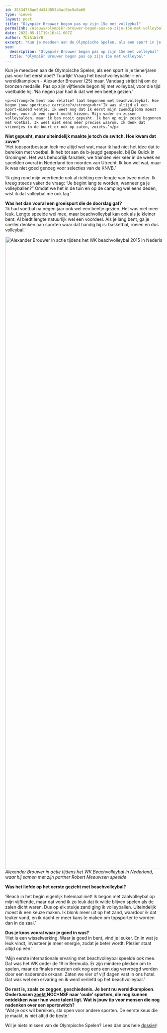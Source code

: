 ```yaml
---
id: 35534738ae5d434d853a3ac5bc9a0a60
type: nieuws
layout: post
title: "Olympiër Brouwer begon pas op zijn 15e met volleybal"
permalink: /nieuws/olympiër-brouwer-begon-pas-op-zijn-15e-met-volleybal/
date: 2022-05-11T19:16:41.067Z
author: 7biA1WiYB
excerpt: "Kun je meedoen aan de Olympische Spelen, als een sport in je tienerjaren pas voor het eerst doet? Tuurlijk! Vraag het beachvolleyballer – en wereldkampioen - Alexander Brouwer (25) maar. Vandaag strijdt hij om de bronzen medaille. Pas op zijn vijftiende begon hij met volleybal, voor die tijd voetbalde hij. ‘Na negen jaar had ik dat wel een beetje gezien.’  "
seo:
  description: "Olympiër Brouwer begon pas op zijn 15e met volleybal"
  title: "Olympiër Brouwer begon pas op zijn 15e met volleybal"
---
```

Kun je meedoen aan de Olympische Spelen, als een sport in je tienerjaren pas voor het eerst doet? Tuurlijk! Vraag het beachvolleyballer – en wereldkampioen - Alexander Brouwer (25) maar. Vandaag strijdt hij om de bronzen medaille. Pas op zijn vijftiende begon hij met volleybal, voor die tijd voetbalde hij. ‘Na negen jaar had ik dat wel een beetje gezien.’  

    <p><strong>Je bent pas relatief laat begonnen met beachvolleybal. Hoe begon jouw sportieve carrière?</strong><br>‘Ik was altijd al een sport-minded ventje. Ik weet nog dat ik eerst mijn zwemdiploma moest halen, voor ik een sport mocht kiezen. Mijn vader en zussen volleybalden, maar ik ben nooit gepusht. Ik ben op mijn zesde begonnen met voetbal. Ik weet niet eens meer precies waarom. Ik denk dat vriendjes in de buurt er ook op zaten, zoiets.’</p>
<p><strong>Niet gepusht, maar uiteindelijk maakte je toch de switch. Hoe kwam dat zover?</strong><br>‘Het topsportbestaan leek me altijd wel wat, maar ik had niet het idee dat te bereiken met voetbal. Ik heb tot aan de b-jeugd gespeeld, bij Be Quick in Groningen. Het was behoorlijk fanatiek, we trainden vier keer in de week en speelden overal in Nederland ten noorden van Utrecht. Ik kon wel wat, maar ik was niet goed genoeg voor selecties van de KNVB.’</p>
<p>‘Ik ging rond mijn veertiende ook al richting een lengte van twee meter. Ik kreeg steeds vaker de vraag: “Je begint lang te worden, wanneer ga je volleyballen?” Omdat we het in de tuin en op de camping wel eens deden, wist ik dat volleybal me ook lag.’</p>
<p><strong>Was het dan vooral een groeispurt die de doorslag gaf?</strong><br>‘Ik had voetbal na negen jaar ook wel een beetje gezien. Het was niet meer leuk. Lengte speelde wel mee, maar beachvolleybal kan ook als je kleiner bent. Al biedt lengte natuurlijk wel een voordeel. Als je lang bent, ga je sneller denken aan sporten waar dat handig bij is: basketbal, roeien en dus volleybal.’</p>
<p><div class="media media-element-container media-default"><div id="file-12295" class="file file-image file-image-jpeg">

        
  
  <div class="content">
    <img alt="Alexander Brouwer in actie tijdens het WK beachvolleybal 2015 in Nederland." title="Foto: ANP" height="2025" width="4000" class="media-element file-default" src="https://7dagen.netlify.app/sites/default/files/7D%20Alexander%20Brouwer2.jpg">  </div>

  
</div>
</div><em>Alexander Brouwer in actie tijdens het WK Beachvolleybal in Nederland, waar hij samen met zijn partner Robert Meeuwsen speelde </em>
<p><strong>Was het liefde op het eerste gezicht met beachvolleybal?</strong></p>
<p>‘Beach in het begin eigenlijk helemaal niet! Ik begon met zaalvolleybal op mijn vijftiende, maar dat vond ik zo leuk dat ik wilde blijven spelen als de zalen dicht waren. Dus op elk stukje zand ging ik volleyballen. Uiteindelijk moest ik een keuze maken. Ik blonk meer uit op het zand, waardoor ik dat leuker vond, en ik dacht er meer kans te maken om topsporter te worden dan in de zaal.’</p>
<p><strong>Dus je koos vooral waar je goed in was?</strong><br>‘Het is een wisselwerking. Waar je goed in bent, vind je leuker. En in wat je leuk vindt, investeer je meer energie, zodat je beter wordt. Plezier staat altijd op één.’</p>
<p>‘Mijn eerste internationale ervaring met beachvolleybal speelde ook mee. Dat was het WK onder de 19 in Bermuda. Er zijn mindere plekken om te spelen, maar de finales moesten ook nog eens een dag vervroegd worden door een naderende orkaan. Zaten we vier of vijf dagen vast in ons hotel. Dat was wel een ervaring en ik werd verliefd op het beachvolleybal.’</p>
<p><strong>De rest is, zoals ze zeggen, geschiedenis. Je bent nu wereldkampioen. Ondertussen <a href="http://www.nocnsf.nl/talentdag" target="_blank">zoekt </a>NOC*NSF naar 'oude' sporters, die nog kunnen ontdekken waar hun ware talent ligt. Wat is jouw tip voor mensen die nog nadenken over een sportswitch?</strong><br>‘Wat je ook wil bereiken, sta open voor andere sporten. De eerste keus die je maakt, is niet altijd de beste.’</p>
<p>Wil je niets missen van de Olympische Spelen? Lees dan ons hele <a href="https://7dagen.netlify.app/rio">dossier</a>! </p>  
